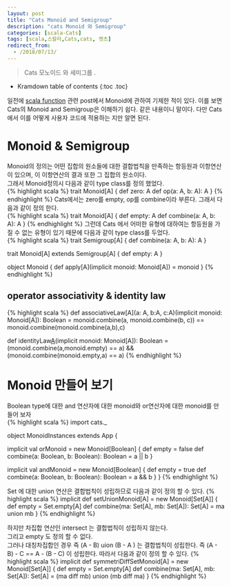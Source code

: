 ```yaml
---
layout: post
title: "Cats Monoid and Semigroup"
description: "cats Monoid 와 Semigroup"
categories: [scala-Cats]
tags: [scala,스칼라,Cats,cats, 켓츠]
redirect_from:
  - /2018/07/13/
---
```


> Cats 모노이드 와 세미그룹 .
>


* Kramdown table of contents
{:toc .toc}

일전에 [scala function](https://sslee05.github.io/blog/2017/09/09/scala-monoid/ "Monoid") 관련 post에서 Monoid에 관하여 기제한 적이 있다. 이를 보면 Cats의 Monoid and Semigroup은 이해하기 쉽다. 같은 내용이니 말이다. 다만 Cats에서 이를 어떻게 사용자 코드에 적용하는 지만 알면 된다.  

# Monoid & Semigroup
Monoid의 정의는 어떤 집합의 원소들에 대한 결합법칙을 만족하는 항등원과 이항연산이 있으며, 이 이항연산의 결과 또한 그 집합의 원소이다.  
그래서 Monoid정의시 다음과 같이 type class를 정의 했었다.  
{% highlight scala %}
trait Monoid[A] {
  def zero: A
  def op(a: A, b: A): A
}
{% endhighlight %}
Cats에서는 zero를 empty, op를 combine이라 부른다. 그래서 다음과 같이 정의 한다.  
{% highlight scala %}
trait Monoid[A] {
  def empty: A
  def combine(a: A, b: A): A
}
{% endhighlight %}
그런데 Cats 에서 어떠한 유형에 대하여는 항등원을 가질 수 없는 유형이 있기 때문에 다음과 같이 type class를 두었다.  
{% highlight scala %}
trait Semigroup[A] {
  def combine(a: A, b: A): A
}

trait Monoid[A] extends Semigroup[A] {
  def empty: A
}

object Monoid {
  def apply[A](implicit monoid: Monoid[A]) = monoid
}
{% endhighlight %}

## operator associativity & identity law
{% highlight scala %}
def associativeLaw[A](a: A, b:A, c:A)(implicit monoid: Monoid[A]): Boolean = 
  monoid.combine(a, monoid.combine(b, c)) ==  monoid.combine(monoid.combine(a,b),c) 
  
def identityLaw[A](a:A)(implicit monoid: Monoid[A]): Boolean = 
  (monoid.combine(a,monoid.empty) == a) && (monoid.combine(monoid.empty,a) == a)
{% endhighlight %}

# Monoid 만들어 보기 
Boolean type에 대한 and 연산자에 대한 monoid와 or연산자에 대한 monoid를 만들어 보자  
{% highlight scala %}
import cats._

object MonoidInstances extends App {
  
  implicit val orMonoid = new Monoid[Boolean] {
    def empty = false
    def combine(a: Boolean, b: Boolean): Boolean = a || b
  }
  
  implicit val andMonoid = new Monoid[Boolean] {
    def empty = true
    def combine(a: Boolean, b: Boolean): Boolean = a && b
  }
}
{% endhighlight %}

Set 에 대한 union 연산은 결합법칙이 성립하므로 다음과 같이 정의 할 수 있다.
{% highlight scala %}
implicit def setUnionMonoid[A] = new Monoid[Set[A]] {
  def empty = Set.empty[A]
  def combine(ma: Set[A], mb: Set[A]): Set[A] = ma union mb
}
{% endhighlight %}

하지만 차집합 연산인 intersect 는 결합법칙이 성립하지 않는다.  
그리고 empty 도 정의 할 수 없다.  
그러나 대칭차집합인 경우 즉 (A - B) uion (B - A ) 는  결합법칙이 성립한다. 즉 (A - B) - C == A - (B - C) 이 성립한다. 따라서 다음과 같이 정의 할 수 있다.
{% highlight scala %}
implicit def symmetriDiffSetMonoid[A] = new Monoid[Set[A]] {
  def empty = Set.empty[A]
  def combine(ma: Set[A], mb: Set[A]): Set[A] = 
    (ma diff mb) union (mb diff ma)
}
{% endhighlight %}


[^1]: This is a footnote.

[kramdown]: https://kramdown.gettalong.org/
[Simple Texture]: https://github.com/yizeng/jekyll-theme-simple-texture
